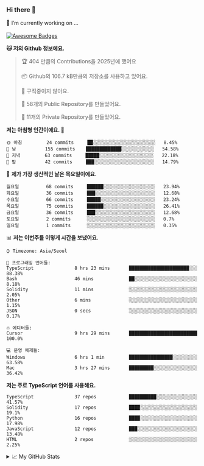### Hi there 👋 
🔭 I’m currently working on ... </br></br>
[![Awesome Badges](https://img.shields.io/badge/Introduce-EN-green.svg)](https://github.com/tlatkdgus1/tlatkdgus1/blob/main/README.md.en)

<!--START_SECTION:waka-->
**🐱 저의 Github 정보에요.** 

> 🏆 404 만큼의 Contributions을 2025년에 했어요
 > 
> 📦 Github의 106.7 kB만큼의 저장소를 사용하고 있어요. 
 > 
> 🚫 구직중이지 않아요.
 > 
> 📜 58개의 Public Repository를 만들었어요. 
 > 
> 🔑 11개의 Private Repository를 만들었어요.  

**저는 아침형 인간이에요. 🐤** 

```text
🌞 아침         24 commits     ██░░░░░░░░░░░░░░░░░░░░░░░   8.45% 
🌆 낮　         155 commits    █████████████░░░░░░░░░░░░   54.58% 
🌃 저녁         63 commits     █████░░░░░░░░░░░░░░░░░░░░   22.18% 
🌙 밤　         42 commits     ███░░░░░░░░░░░░░░░░░░░░░░   14.79%

```
📅 **제가 가장 생산적인 날은 목요일이에요.** 

```text
월요일          68 commits     ██████░░░░░░░░░░░░░░░░░░░   23.94% 
화요일          36 commits     ███░░░░░░░░░░░░░░░░░░░░░░   12.68% 
수요일          66 commits     █████░░░░░░░░░░░░░░░░░░░░   23.24% 
목요일          75 commits     ██████░░░░░░░░░░░░░░░░░░░   26.41% 
금요일          36 commits     ███░░░░░░░░░░░░░░░░░░░░░░   12.68% 
토요일          2 commits      ░░░░░░░░░░░░░░░░░░░░░░░░░   0.7% 
일요일          1 commits      ░░░░░░░░░░░░░░░░░░░░░░░░░   0.35%

```


📊 **저는 이번주를 이렇게 시간을 보냈어요.** 

```text
⌚︎ Timezone: Asia/Seoul

💬 프로그래밍 언어들: 
TypeScript               8 hrs 23 mins       ██████████████████████░░░   88.38% 
Bash                     46 mins             ██░░░░░░░░░░░░░░░░░░░░░░░   8.18% 
Solidity                 11 mins             ░░░░░░░░░░░░░░░░░░░░░░░░░   2.05% 
Other                    6 mins              ░░░░░░░░░░░░░░░░░░░░░░░░░   1.15% 
JSON                     0 secs              ░░░░░░░░░░░░░░░░░░░░░░░░░   0.17%

🔥 에디터들: 
Cursor                   9 hrs 29 mins       █████████████████████████   100.0%

💻 운영 체제들: 
Windows                  6 hrs 1 min         ████████████████░░░░░░░░░   63.58% 
Mac                      3 hrs 27 mins       █████████░░░░░░░░░░░░░░░░   36.42%

```

**저는 주로 TypeScript 언어를 사용해요.** 

```text
TypeScript               37 repos            ██████████░░░░░░░░░░░░░░░   41.57% 
Solidity                 17 repos            ████░░░░░░░░░░░░░░░░░░░░░   19.1% 
Python                   16 repos            ████░░░░░░░░░░░░░░░░░░░░░   17.98% 
JavaScript               12 repos            ███░░░░░░░░░░░░░░░░░░░░░░   13.48% 
HTML                     2 repos             ░░░░░░░░░░░░░░░░░░░░░░░░░   2.25%

```



<!--END_SECTION:waka-->

<details>
<summary>📈 My GitHub Stats</summary>
<p align="center"> <img src="https://github-readme-stats.vercel.app/api?username=tlatkdgus1&show_icons=true" alt="tlatkdgus1" />
</details>
